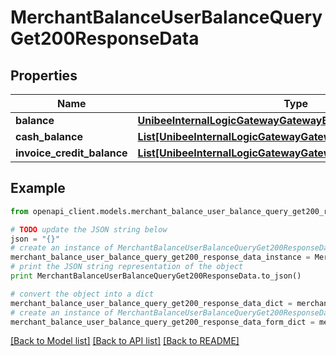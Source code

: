 # MerchantBalanceUserBalanceQueryGet200ResponseData


## Properties

Name | Type | Description | Notes
------------ | ------------- | ------------- | -------------
**balance** | [**UnibeeInternalLogicGatewayGatewayBeanGatewayBalance**](UnibeeInternalLogicGatewayGatewayBeanGatewayBalance.md) |  | [optional] 
**cash_balance** | [**List[UnibeeInternalLogicGatewayGatewayBeanGatewayBalance]**](UnibeeInternalLogicGatewayGatewayBeanGatewayBalance.md) |  | [optional] 
**invoice_credit_balance** | [**List[UnibeeInternalLogicGatewayGatewayBeanGatewayBalance]**](UnibeeInternalLogicGatewayGatewayBeanGatewayBalance.md) |  | [optional] 

## Example

```python
from openapi_client.models.merchant_balance_user_balance_query_get200_response_data import MerchantBalanceUserBalanceQueryGet200ResponseData

# TODO update the JSON string below
json = "{}"
# create an instance of MerchantBalanceUserBalanceQueryGet200ResponseData from a JSON string
merchant_balance_user_balance_query_get200_response_data_instance = MerchantBalanceUserBalanceQueryGet200ResponseData.from_json(json)
# print the JSON string representation of the object
print MerchantBalanceUserBalanceQueryGet200ResponseData.to_json()

# convert the object into a dict
merchant_balance_user_balance_query_get200_response_data_dict = merchant_balance_user_balance_query_get200_response_data_instance.to_dict()
# create an instance of MerchantBalanceUserBalanceQueryGet200ResponseData from a dict
merchant_balance_user_balance_query_get200_response_data_form_dict = merchant_balance_user_balance_query_get200_response_data.from_dict(merchant_balance_user_balance_query_get200_response_data_dict)
```
[[Back to Model list]](../README.md#documentation-for-models) [[Back to API list]](../README.md#documentation-for-api-endpoints) [[Back to README]](../README.md)


